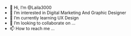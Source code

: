- 👋 Hi, I’m @Laila3000
- 👀 I’m interested in Digital Marketing And Graphic Designer 
- 🌱 I’m currently learning UX Design 
- 💞️ I’m looking to collaborate on ...
- 📫 How to reach me ...

<!---
Laila3000/Laila3000 is a ✨ special ✨ repository because its `README.md` (this file) appears on your GitHub profile.
You can click the Preview link to take a look at your changes.
--->
